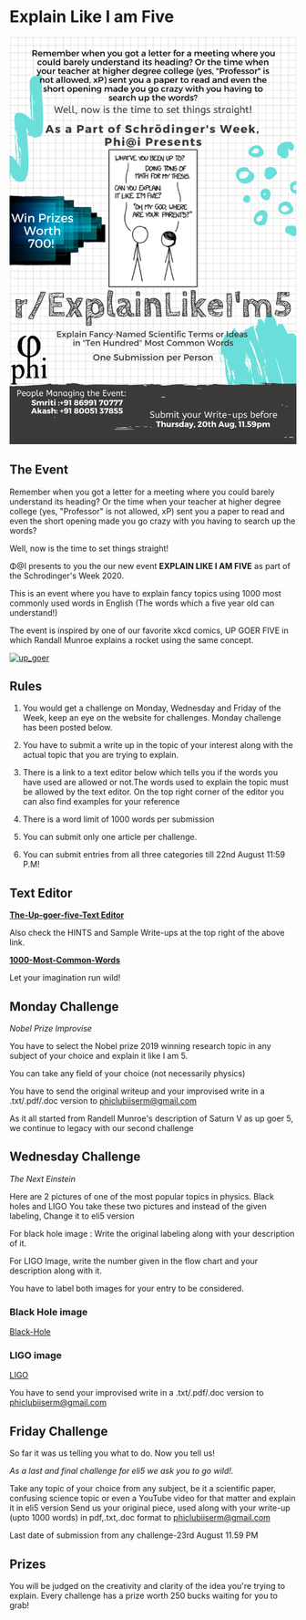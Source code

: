 
# Explain Like I am Five

![ELI5poster](ELI5.png)

## The Event

Remember when you got a letter for a meeting where you could barely understand its heading?
Or the time when your teacher at higher degree college (yes, "Professor" is not allowed, xP) sent you a paper to read and even the short opening made you go crazy with you having to search up the words?

Well, now is the time to set things straight!

Φ@I presents to you the our new event **EXPLAIN LIKE I AM FIVE** as part of the Schrodinger's Week 2020.

This is an event where you have to explain fancy topics  using 1000 most commonly used words in English (The words which a five year old can understand!)

The event is inspired by one of our favorite xkcd comics, UP GOER FIVE in which Randall Munroe explains a rocket using the same concept.

[![up_goer](https://imgs.xkcd.com/comics/up_goer_five.png)](https://imgs.xkcd.com/comics/up_goer_five.png)

## Rules

1. You would get a challenge on Monday, Wednesday and Friday of the Week, keep an eye on the website for challenges. Monday challenge has been posted below.

2. You have to submit a write up in the topic of your interest along with the actual topic that you are trying to explain.

3. There is a link to a text editor below which tells you if the words you have used are allowed or not.The words used to explain the topic must be allowed by the text editor. On the top right corner of the editor you can also find examples for your reference

4. There is a word limit of 1000 words per submission

5. You can submit only one article per challenge.

6. You can submit entries from all three categories till 22nd August 11:59 P.M!

## Text Editor

**[The-Up-goer-five-Text Editor](https://splasho.com/upgoer5)**

Also check the HINTS and Sample Write-ups at the top right of the above link.

**[1000-Most-Common-Words](/schrodinger-week/1000words)**

Let your imagination run wild!

## Monday Challenge

*Nobel Prize Improvise*

You have to select the Nobel prize 2019 winning research topic in any subject of your choice and explain it like I am 5.

You can take any field of your choice (not necessarily physics)

You have to send the original writeup and your improvised write in a .txt/.pdf/.doc version to phiclubiiserm@gmail.com

As it all started from Randell Munroe's description of Saturn V as up goer 5, we continue to legacy with our second challenge

## Wednesday Challenge

*The Next Einstein*

Here are 2 pictures of one of the most popular topics in physics.
Black holes and LIGO
You take these two pictures and instead of the given labeling, Change it to eli5 version


For black hole image :
Write the original labeling along with your description of it.

For LIGO Image, write the number given in the flow chart and your description along with it.

You have to label both images for your entry to be considered.

### Black Hole image
[Black-Hole](eli5bh.jpg)

### LIGO image
[LIGO](eli5LIGO.jpg)


You have to send your improvised write in a .txt/.pdf/.doc version to phiclubiiserm@gmail.com

## Friday Challenge

So far it was us telling you what to do. Now you tell us!

*As a last and final challenge for eli5 we ask you to go wild!.* 

Take any topic of your choice from any subject, be it a scientific paper, confusing science topic or even a YouTube video for that matter and explain it in eli5 version
Send us your original piece, used along with your write-up (upto 1000 words) in pdf,.txt,.doc format to phiclubiiserm@gmail.com


Last date of submission from any challenge-23rd August 11.59 PM

## Prizes
You will be judged on the creativity and clarity of the idea you're trying to explain.
Every challenge has a prize worth 250 bucks waiting for you to grab!

